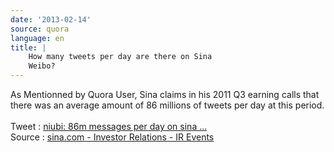 ```yaml
---
date: '2013-02-14'
source: quora
language: en
title: |
    How many tweets per day are there on Sina
    Weibo?
---
```


As Mentionned by Quora User, Sina claims in his 2011 Q3 earning calls
that there was an average amount of 86 millions of tweets per day at
this period.\
\
Tweet : [niubi: 86m messages per day on sina
\...](https://twitter.com/niubi/status/134075289562120193)\
Source : [sina.com - Investor Relations - IR
Events](http://phx.corporate-ir.net/phoenix.zhtml?EventId=4232552&c=121288&p=irol-EventDetails)
